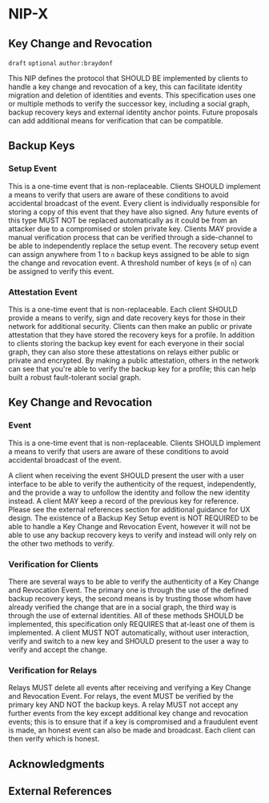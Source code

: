 NIP-X
=====

Key Change and Revocation
------

`draft` `optional` `author:braydonf`

This NIP defines the protocol that SHOULD BE implemented by clients to handle a key change and revocation of a key, this can facilitate identity migration and deletion of identities and events. This specification uses one or multiple methods to verify the successor key, including a social graph, backup recovery keys and external identity anchor points. Future proposals can add additional means for verification that can be compatible.

## Backup Keys

### Setup Event

This is a one-time event that is non-replaceable. Clients SHOULD implement a means to verify that users are aware of these conditions to avoid accidental broadcast of the event. Every client is individually responsible for storing a copy of this event that they have also signed. Any future events of this type MUST NOT be replaced automatically as it could be from an attacker due to a compromised or stolen private key. Clients MAY provide a manual verification process that can be verified through a side-channel to be able to independently replace the setup event. The recovery setup event can assign anywhere from 1 to `n` backup keys assigned to be able to sign the change and revocation event. A threshold number of keys (`m` of `n`) can be assigned to verify this event.

### Attestation Event

This is a one-time event that is non-replaceable. Each client SHOULD provide a means to verify, sign and date recovery keys for those in their network for additional security. Clients can then make an public or private attestation that they have stored the recovery keys for a profile. In addition to clients storing the backup key event for each everyone in their social graph, they can also store these attestations on relays either public or private and encrypted. By making a public attestation, others in the network can see that you're able to verify the backup key for a profile; this can help built a robust fault-tolerant social graph.

## Key Change and Revocation

### Event

This is a one-time event that is non-replaceable. Clients SHOULD implement a means to verify that users are aware of these conditions to avoid accidental broadcast of the event.

A client when receiving the event SHOULD present the user with a user interface to be able to verify the authenticity of the request, independently, and the provide a way to unfollow the identity and follow the new identity instead. A client MAY keep a record of the previous key for reference. Please see the external references section for additional guidance for UX design. The existence of a Backup Key Setup event is NOT REQUIRED to be able to handle a Key Change and Revocation Event, however it will not be able to use any backup recovery keys to verify and instead will only rely on the other two methods to verify.

### Verification for Clients

There are several ways to be able to verify the authenticity of a Key Change and Revocation Event. The primary one is through the use of the defined backup recovery keys, the second means is by trusting those whom have already verified the change that are in a social graph, the third way is through the use of external identities. All of these methods SHOULD be implemented, this specification only REQUIRES that at-least one of them is implemented. A client MUST NOT automatically, without user interaction, verify and switch to a new key and SHOULD present to the user a way to verify and accept the change.


### Verification for Relays

Relays MUST delete all events after receiving and verifying a Key Change and Revocation Event. For relays, the event MUST be verified by the primary key AND NOT the backup keys. A relay MUST not accept any further events from the key except additional key change and revocation events; this is to ensure that if a key is compromised and a fraudulent event is made, an honest event can also be made and broadcast. Each client can then verify which is honest.

## Acknowledgments

## External References
